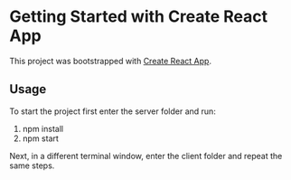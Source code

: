 # Getting Started with Create React App

This project was bootstrapped with [Create React App](https://github.com/facebook/create-react-app). 

## Usage

To start the project first enter the server folder and run:
1. npm install
2. npm start

Next, in a different terminal window, enter the client folder and repeat the same steps.